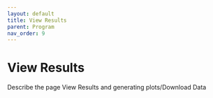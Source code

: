 ```yaml
---
layout: default
title: View Results
parent: Program
nav_order: 9
---
```


# View Results

Describe the page View Results and generating plots/Download Data
